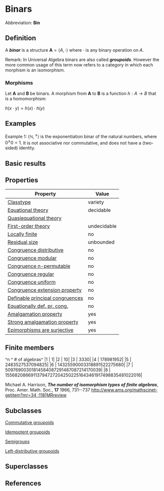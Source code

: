# Binars

Abbreviation: **Bin**
## Definition
A ***binar*** is a structure $\mathbf{A}=\langle A,\cdot\rangle$ where
$\cdot$ is any binary operation on $A$.

Remark: In Universal Algebra binars are also called ***groupoids***. However the more common usage of this term now refers to a category in which each morphism is an isomorphism.

### Morphisms
Let $\mathbf{A}$ and $\mathbf{B}$ be binars. A morphism from $\mathbf{A}$ to $\mathbf{B}$ is a function $h:A\rightarrow B$ that is a homomorphism: 
  
$h(x\cdot y)=h(x)\cdot h(y)$

## Examples
Example 1: $\langle\mathbb N,{}^\wedge\rangle$ is the exponentiation binar of the natural numbers, where $0{}^\wedge0=1$. It is not associative nor commutative, and does not have a (two-sided) identity.

## Basic results


## Properties


|Property|Value|
|---|---|
|[Classtype](classtype.md)  |  variety |
|[Equational theory](equational_theory.md)  |  decidable |
|[Quasiequational theory](quasiequational_theory.md)  |   |
|[First-order theory](first-order_theory.md)  |  undecidable |
|[Locally finite](locally_finite.md)  |  no |
|[Residual size](residual_size.md)  |  unbounded |
|[Congruence distributive](congruence_distributive.md)  |  no |
|[Congruence modular](congruence_modular.md)  |  no |
|[Congruence n-permutable](congruence_n-permutable.md)  |  no |
|[Congruence regular](congruence_regular.md)  |  no |
|[Congruence uniform](congruence_uniform.md)  |  no |
|[Congruence extension property](congruence_extension_property.md)  |  no |
|[Definable principal congruences](definable_principal_congruences.md)  |  no |
|[Equationally def. pr. cong.](equationally_def._pr._cong..md)  |  no |
|[Amalgamation property](amalgamation_property.md)  |  yes |
|[Strong amalgamation property](strong_amalgamation_property.md)  |  yes |
|[Epimorphisms are surjective](epimorphisms_are_surjective.md)  |  yes |

## Finite members

^n  ^  # of algebras^
|1  |  1|
|2  |  10|
|3  |  3330|
|4  |  178981952|
|5  |  2483527537094825|
|6  |  14325590003318891522275680|
|7  |  50976900301814584087291487087214170039|
|8  |  155682086691137947272042502251643461917498835481022016|

Michael A. Harrison, ***The number of isomorphism types of finite algebras***,
Proc. Amer. Math. Soc., **17** 1966, 731--737 [http://www.ams.org/mathscinet-getitem?mr=34 :118|MRreview](http://www.ams.org/mathscinet-getitem?mr=34_:118|mrreviews.md)

## Subclasses
[Commutative groupoids](commutative_groupoids.md) 

[Idempotent groupoids](idempotent_groupoids.md) 

[Semigroups](semigroups.md) 

[Left-distributive groupoids](left-distributive_groupoids.md) 

## Superclasses

## References







